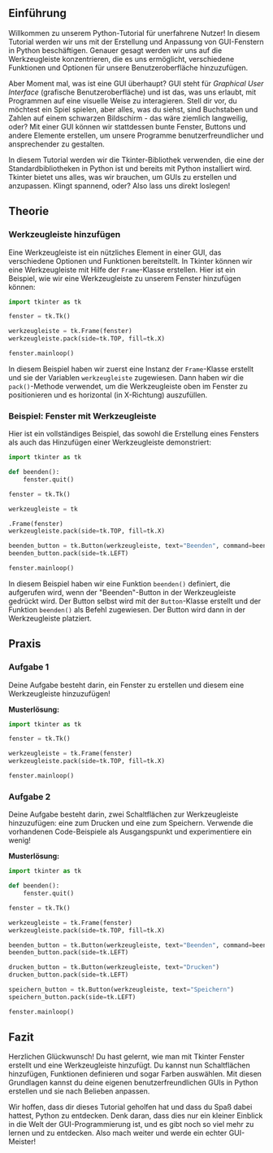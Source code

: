 ## Einführung

Willkommen zu unserem Python-Tutorial für unerfahrene Nutzer! In diesem Tutorial werden wir uns mit der Erstellung und Anpassung von GUI-Fenstern in Python beschäftigen. Genauer gesagt werden wir uns auf die Werkzeugleiste konzentrieren, die es uns ermöglicht, verschiedene Funktionen und Optionen für unsere Benutzeroberfläche hinzuzufügen.

Aber Moment mal, was ist eine GUI überhaupt? GUI steht für *Graphical User Interface* (grafische Benutzeroberfläche) und ist das, was uns erlaubt, mit Programmen auf eine visuelle Weise zu interagieren. Stell dir vor, du möchtest ein Spiel spielen, aber alles, was du siehst, sind Buchstaben und Zahlen auf einem schwarzen Bildschirm - das wäre ziemlich langweilig, oder? Mit einer GUI können wir stattdessen bunte Fenster, Buttons und andere Elemente erstellen, um unsere Programme benutzerfreundlicher und ansprechender zu gestalten.

In diesem Tutorial werden wir die Tkinter-Bibliothek verwenden, die eine der Standardbibliotheken in Python ist und bereits mit Python installiert wird. Tkinter bietet uns alles, was wir brauchen, um GUIs zu erstellen und anzupassen. Klingt spannend, oder? Also lass uns direkt loslegen!

## Theorie

### Werkzeugleiste hinzufügen

Eine Werkzeugleiste ist ein nützliches Element in einer GUI, das verschiedene Optionen und Funktionen bereitstellt. In Tkinter können wir eine Werkzeugleiste mit Hilfe der `Frame`-Klasse erstellen. Hier ist ein Beispiel, wie wir eine Werkzeugleiste zu unserem Fenster hinzufügen können:

```python
import tkinter as tk

fenster = tk.Tk()

werkzeugleiste = tk.Frame(fenster)
werkzeugleiste.pack(side=tk.TOP, fill=tk.X)

fenster.mainloop()
```

In diesem Beispiel haben wir zuerst eine Instanz der `Frame`-Klasse erstellt und sie der Variablen `werkzeugleiste` zugewiesen. Dann haben wir die `pack()`-Methode verwendet, um die Werkzeugleiste oben im Fenster zu positionieren und es horizontal (in X-Richtung) auszufüllen.

### Beispiel: Fenster mit Werkzeugleiste

Hier ist ein vollständiges Beispiel, das sowohl die Erstellung eines Fensters als auch das Hinzufügen einer Werkzeugleiste demonstriert:

```python
import tkinter as tk

def beenden():
    fenster.quit()

fenster = tk.Tk()

werkzeugleiste = tk

.Frame(fenster)
werkzeugleiste.pack(side=tk.TOP, fill=tk.X)

beenden_button = tk.Button(werkzeugleiste, text="Beenden", command=beenden)
beenden_button.pack(side=tk.LEFT)

fenster.mainloop()
```

In diesem Beispiel haben wir eine Funktion `beenden()` definiert, die aufgerufen wird, wenn der "Beenden"-Button in der Werkzeugleiste gedrückt wird. Der Button selbst wird mit der `Button`-Klasse erstellt und der Funktion `beenden()` als Befehl zugewiesen. Der Button wird dann in der Werkzeugleiste platziert.

## Praxis

### Aufgabe 1

Deine Aufgabe besteht darin, ein Fenster zu erstellen und diesem eine Werkzeugleiste hinzuzufügen!

**Musterlösung:**

```python
import tkinter as tk

fenster = tk.Tk()

werkzeugleiste = tk.Frame(fenster)
werkzeugleiste.pack(side=tk.TOP, fill=tk.X)

fenster.mainloop()
```

### Aufgabe 2

Deine Aufgabe besteht darin, zwei Schaltflächen zur Werkzeugleiste hinzuzufügen: eine zum Drucken und eine zum Speichern. Verwende die vorhandenen Code-Beispiele als Ausgangspunkt und experimentiere ein wenig!

**Musterlösung:**

```python
import tkinter as tk

def beenden():
    fenster.quit()

fenster = tk.Tk()

werkzeugleiste = tk.Frame(fenster)
werkzeugleiste.pack(side=tk.TOP, fill=tk.X)

beenden_button = tk.Button(werkzeugleiste, text="Beenden", command=beenden)
beenden_button.pack(side=tk.LEFT)

drucken_button = tk.Button(werkzeugleiste, text="Drucken")
drucken_button.pack(side=tk.LEFT)

speichern_button = tk.Button(werkzeugleiste, text="Speichern")
speichern_button.pack(side=tk.LEFT)

fenster.mainloop()
```

## Fazit

Herzlichen Glückwunsch! Du hast gelernt, wie man mit Tkinter Fenster erstellt und eine Werkzeugleiste hinzufügt. Du kannst nun Schaltflächen hinzufügen, Funktionen definieren und sogar Farben auswählen. Mit diesen Grundlagen kannst du deine eigenen benutzerfreundlichen GUIs in Python erstellen und sie nach Belieben anpassen.

Wir hoffen, dass dir dieses Tutorial geholfen hat und dass du Spaß dabei hattest, Python zu entdecken. Denk daran, dass dies nur ein kleiner Einblick in die Welt der GUI-Programmierung ist, und es gibt noch so viel mehr zu lernen und zu entdecken. Also mach weiter und werde ein echter GUI-Meister!